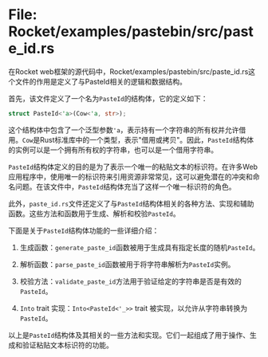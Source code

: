 # File: Rocket/examples/pastebin/src/paste_id.rs

在Rocket web框架的源代码中，Rocket/examples/pastebin/src/paste_id.rs这个文件的作用是定义了与PasteId相关的逻辑和数据结构。

首先，该文件定义了一个名为`PasteId`的结构体，它的定义如下：
```rust
struct PasteId<'a>(Cow<'a, str>);
```
这个结构体中包含了一个泛型参数`'a`，表示持有一个字符串的所有权并允许借用。`Cow`是Rust标准库中的一个类型，表示"借用或拷贝"。因此，`PasteId`结构体的实例可以是一个拥有所有权的字符串，也可以是一个借用字符串。

`PasteId`结构体定义的目的是为了表示一个唯一的粘贴文本的标识符。在许多Web应用程序中，使用唯一的标识符来引用资源非常常见，这可以避免潜在的冲突和命名问题。在该文件中，`PasteId`结构体充当了这样一个唯一标识符的角色。

此外，`paste_id.rs`文件还定义了与`PasteId`结构体相关的各种方法、实现和辅助函数。这些方法和函数用于生成、解析和校验`PasteId`。

下面是关于`PasteId`结构体功能的一些详细介绍：

1. 生成函数：`generate_paste_id`函数被用于生成具有指定长度的随机`PasteId`。

2. 解析函数：`parse_paste_id`函数被用于将字符串解析为`PasteId`实例。

3. 校验方法：`validate_paste_id`方法用于验证给定的字符串是否是有效的`PasteId`。

4. `Into` trait 实现：`Into<PasteId<'_>>` trait 被实现，以允许从字符串转换为`PasteId`。

以上是`PasteId`结构体及其相关的一些方法和实现。它们一起组成了用于操作、生成和验证粘贴文本标识符的功能。

